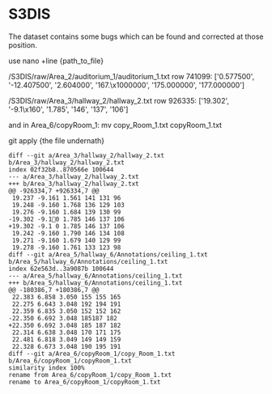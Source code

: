 # S3DIS

The dataset contains some bugs which can be found and corrected at those position.

use nano +line {path_to_file}

/S3DIS/raw/Area_2/auditorium_1/auditorium_1.txt row 741099: ['0.577500', '-12.407500', '2.604000', '167.\x1000000', '175.000000', '177.000000']

/S3DIS/raw/Area_3/hallway_2/hallway_2.txt row 926335: ['19.302', '-9.1\x160', '1.785', '146', '137', '106']

and in Area_6/copyRoom_1:  mv copy_Room_1.txt copyRoom_1.txt

git apply {the file undernath}

```
diff --git a/Area_3/hallway_2/hallway_2.txt b/Area_3/hallway_2/hallway_2.txt
index 02f32b8..870566e 100644
--- a/Area_3/hallway_2/hallway_2.txt
+++ b/Area_3/hallway_2/hallway_2.txt
@@ -926334,7 +926334,7 @@
 19.237 -9.161 1.561 141 131 96
 19.248 -9.160 1.768 136 129 103
 19.276 -9.160 1.684 139 130 99
-19.302 -9.10 1.785 146 137 106
+19.302 -9.1 0 1.785 146 137 106
 19.242 -9.160 1.790 146 134 108
 19.271 -9.160 1.679 140 129 99
 19.278 -9.160 1.761 133 123 98
diff --git a/Area_5/hallway_6/Annotations/ceiling_1.txt b/Area_5/hallway_6/Annotations/ceiling_1.txt
index 62e563d..3a9087b 100644
--- a/Area_5/hallway_6/Annotations/ceiling_1.txt
+++ b/Area_5/hallway_6/Annotations/ceiling_1.txt
@@ -180386,7 +180386,7 @@
 22.383 6.858 3.050 155 155 165
 22.275 6.643 3.048 192 194 191
 22.359 6.835 3.050 152 152 162
-22.350 6.692 3.048 185187 182
+22.350 6.692 3.048 185 187 182
 22.314 6.638 3.048 170 171 175
 22.481 6.818 3.049 149 149 159
 22.328 6.673 3.048 190 195 191
diff --git a/Area_6/copyRoom_1/copy_Room_1.txt b/Area_6/copyRoom_1/copyRoom_1.txt
similarity index 100%
rename from Area_6/copyRoom_1/copy_Room_1.txt
rename to Area_6/copyRoom_1/copyRoom_1.txt

```